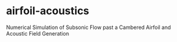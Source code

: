# airfoil-acoustics
Numerical Simulation of Subsonic Flow past a Cambered Airfoil and Acoustic Field Generation
